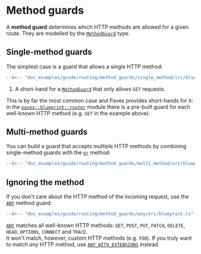 # Method guards

A **method guard** determines which HTTP methods are allowed for a given route.
They are modelled by the [`MethodGuard`][MethodGuard] type.

## Single-method guards

The simplest case is a guard that allows a single HTTP method:

```rust  hl_lines="6"
--8<-- "doc_examples/guide/routing/method_guards/single_method/src/blueprint.rs"
```

1. A short-hand for a [`MethodGuard`][MethodGuard] that only allows `GET` requests.

This is by far the most common case and Pavex provides short-hands for it: in the
[`pavex::blueprint::router`][pavex::blueprint::router#constants] module there is
a pre-built guard for each well-known HTTP method (e.g. `GET` in the example above).

## Multi-method guards

You can build a guard that accepts multiple HTTP methods by combining single-method guards
with the [`or`][or] method:

```rust hl_lines="7"
--8<-- "doc_examples/guide/routing/method_guards/multi_method/src/blueprint.rs"
```

## Ignoring the method

If you don't care about the HTTP method of the incoming request, use the [`ANY`][ANY] method guard:

```rust hl_lines="6"
--8<-- "doc_examples/guide/routing/method_guards/any/src/blueprint.rs"
```

[`ANY`][ANY] matches all well-known HTTP methods: `GET`, `POST`, `PUT`, `PATCH`, `DELETE`, `HEAD`, `OPTIONS`, `CONNECT` and
`TRACE`.\
It won't match, however, custom HTTP methods (e.g. `FOO`).
If you truly want to match _any_ HTTP method, use [`ANY_WITH_EXTENSIONS`][ANY_WITH_EXTENSIONS] instead.

[MethodGuard]: ../../api_reference/pavex/blueprint/router/struct.MethodGuard.html
[pavex::blueprint::router#constants]: ../../api_reference/pavex/blueprint/router/index.html#constants
[or]: ../../api_reference/pavex/blueprint/router/struct.MethodGuard.html#method.or
[ANY]: ../../api_reference/pavex/blueprint/router/constant.ANY.html
[ANY_WITH_EXTENSIONS]: ../../api_reference/pavex/blueprint/router/constant.ANY_WITH_EXTENSIONS.html
